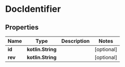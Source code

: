 
# DocIdentifier

## Properties
Name | Type | Description | Notes
------------ | ------------- | ------------- | -------------
**id** | **kotlin.String** |  |  [optional]
**rev** | **kotlin.String** |  |  [optional]



